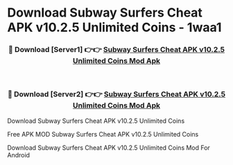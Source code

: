 # Download Subway Surfers Cheat APK v10.2.5 Unlimited Coins - 1waa1



<div align="center">
<h3>🔴 Download [Server1] 👉👉 <a href="https://momento.my/?title=Subway_Surfers_Cheat_APK_v10.2.5_Unlimited_Coins">Subway Surfers Cheat APK v10.2.5 Unlimited Coins Mod Apk</a></h3><br>

<h3>🔴 Download [Server2] 👉👉 <a href="https://momento.my/?title=Subway_Surfers_Cheat_APK_v10.2.5_Unlimited_Coins">Subway Surfers Cheat APK v10.2.5 Unlimited Coins Mod Apk</a></h3>
</div>



Download Subway Surfers Cheat APK v10.2.5 Unlimited Coins 

Free APK MOD Subway Surfers Cheat APK v10.2.5 Unlimited Coins 

Download Subway Surfers Cheat APK v10.2.5 Unlimited Coins Mod For Android
